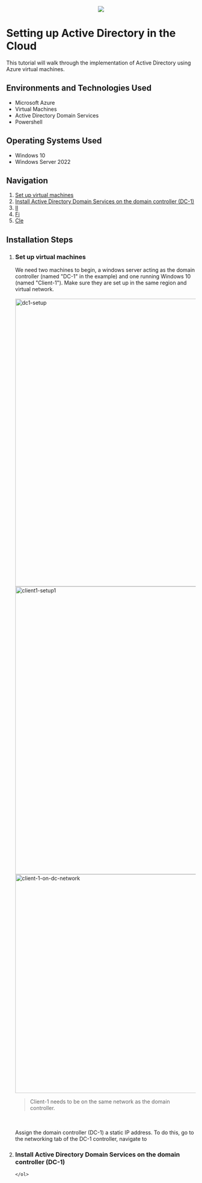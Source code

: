 <p align = "center">
<img src = "https://github.com/banksii/implementing-active-directory/assets/120074266/db900248-87e9-4154-9c8c-e146bd84c007">
</p>

<h1> Setting up Active Directory in the Cloud </h1>

This tutorial will walk through the implementation of Active Directory using Azure virtual machines.


<h2> Environments and Technologies Used </h2>
	<ul>
	  <li>Microsoft Azure</li>
	  <li>Virtual Machines</li>
	  <li>Active Directory Domain Services</li>
	  <li>Powershell</li>
	</ul>

<h2> Operating Systems Used </h2>
	<ul><li>Windows 10</li>
	    <li>Windows Server 2022</li>
	</ul>


<h2> Navigation </h2>
	<ol>
	    <li><a href = "#step_1">Set up virtual machines</a></li>
	    <li><a href = "#step_2">Install Active Directory Domain Services on the domain controller (DC-1)</a></li>
	    <li><a href = "#step_3">II</a></li>
	    <li><a href = "#step_4">Fi</a></li>
	    <li><a href = "#step_5">Cle</a></li>
	</ol>


<h2> Installation Steps </h2>
	<ol>
	  <li><h3 id = "step_1">Set up virtual machines</h3>
		We need two machines to begin, a windows server acting as the domain controller (named "DC-1" in the example) and one running Windows 10 (named "Client-1"). Make sure they are set up in the same region and virtual network.
		<br><br>
		<img width="764" alt="dc1-setup" src="https://github.com/banksii/implementing-active-directory/assets/120074266/66e0a20e-f678-4ed7-be9b-5034cc804627">
		<img width="764" alt="client1-setup1" src="https://github.com/banksii/implementing-active-directory/assets/120074266/3573c28c-ebcb-4740-8e09-008b2f208621">
		<img width="581" alt="client-1-on-dc-network" src="https://github.com/banksii/implementing-active-directory/assets/120074266/a52e548f-f735-4ab0-b362-052ec672c6cf">
		<blockquote>
			Client-1 needs to be on the same network as the domain controller.
		</blockquote>
		<br><br>
		Assign the domain controller (DC-1) a static IP address. To do this, go to the networking tab of the DC-1 controller, navigate to 
	  </li>
	  <li><h3 id = "step_2">Install Active Directory Domain Services on the domain controller (DC-1)</h3>
	  </li>
	
	
	
	
	</ol>
